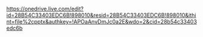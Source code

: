 https://onedrive.live.com/edit?id=28B54C33403EDC6B!898010&resid=28B54C33403EDC6B!898010&ithint=file%2cpptx&authkey=!APOaAnvDmJc0a2E&wdo=2&cid=28b54c33403edc6b
